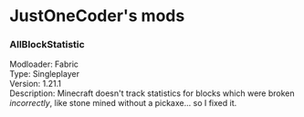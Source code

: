# JustOneCoder's mods

### AllBlockStatistic  
Modloader: Fabric  
Type: Singleplayer  
Version: 1.21.1  
Description: Minecraft doesn't track statistics for blocks which were broken *incorrectly*, like stone mined without a pickaxe... so I fixed it.  

